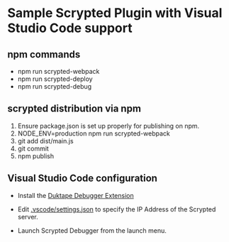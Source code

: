 # Sample Scrypted Plugin with Visual Studio Code support

## npm commands
 * npm run scrypted-webpack
 * npm run scrypted-deploy <ipaddress>
 * npm run scrypted-debug <ipaddress>

## scrypted distribution via npm
 1. Ensure package.json is set up properly for publishing on npm.
 2. NODE_ENV=production npm run scrypted-webpack
 3. git add dist/main.js
 4. git commit
 5. npm publish

## Visual Studio Code configuration

* Install the [Duktape Debugger Extension](https://marketplace.visualstudio.com/items?itemName=koush.duk-debug)

* Edit [.vscode/settings.json](https://github.com/koush/scrypted-vscode/blob/master/.vscode/settings.json) to specify the IP Address of the Scrypted server.
* Launch Scrypted Debugger from the launch menu.
